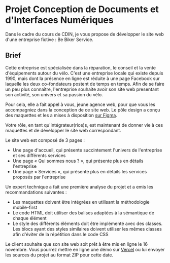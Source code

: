 # Projet Conception de Documents et d'Interfaces Numériques

Dans le cadre du cours de CDIN, je vous propose de développer le site web d'une
entreprise fictive : Be Biker Service.

## Brief

Cette entreprise est spécialisée dans la réparation, le conseil et la vente
d'équipements autour du vélo. C'est une entreprise locale qui existe depuis
1990, mais dont la présence en ligne est réduite à une page Facebook sur
laquelle les deux co-fondateurs postent de temps en temps. Afin de se faire un
peu plus connaître, l'entreprise souhaite avoir son site web presentant son
activité, son univers et sa passion du vélo.

Pour cela, elle a fait appel à vous, jeune agence web, pour que vous les
accompagniez dans la conception de ce site web. Le pôle design a conçu des
maquettes et les a mises à disposition [sur
Figma](https://www.figma.com/file/Q6hA4G5JLmgM16X999AB4y/Be-biker?node-id=0%3A1).

Votre rôle, en tant qu'intégrateur(rice)s, est maintenant de donner vie à ces
maquettes et de développer le site web correspondant.

Le site web est composé de 3 pages :

* Une page d'accueil, qui présente succintement l'univers de l'entreprise et ses différents services
* Une page « Qui sommes nous ? », qui présente plus en détails l'entreprise
* Une page « Services », qui présente plus en détails les services proposés par l'entreprise

Un expert technique a fait une première analyse du projet et a emis les recommandations suivantes :

* Les maquettes doivent être intégrées en utilisant la méthodologie mobile-first
* Le code HTML doit utiliser des balises adaptées à la sémantique de chaque élément
* Le style des différents éléments doit être implémenté avec des classes. Les blocs ayant des styles similaires doivent utiliser les mêmes classes afin d'éviter de la répétition dans le code CSS

Le client souhaite que son site web soit prêt à être mis en ligne le 16
novembre. Vous pourrez mettre en ligne une démo sur
[Vercel](https://vercel.com/dashboard) ou lui envoyer les sources du projet au
format ZIP pour cette date.
